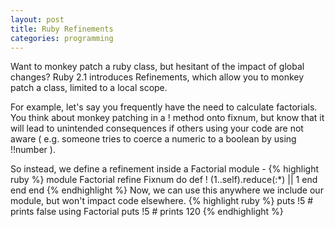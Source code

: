 ```yaml
---
layout: post
title: Ruby Refinements
categories: programming
---
```

Want to monkey patch a ruby class, but hesitant of the impact of global changes?  Ruby 2.1 introduces Refinements, which allow you to monkey patch a class, limited to a local scope.

For example, let's say you frequently have the need to calculate factorials. You think about monkey patching in a ! method onto fixnum, but know that it will lead to unintended consequences if others using your code are not aware ( e.g. someone tries to coerce a numeric to a boolean by using !!number ).

So instead, we define a refinement inside a Factorial module -
{% highlight ruby %}
module Factorial
  refine Fixnum do
    def !
      (1..self).reduce(:*) || 1
    end
  end
end
{% endhighlight %}
Now, we can use this anywhere we include our module, but won't impact code elsewhere.
{% highlight ruby %}
puts !5 # prints false
using Factorial
puts !5 # prints 120
{% endhighlight %}
